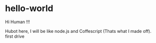 # hello-world

Hi Human !!!

Hubot here, I will be like node.js and Coffescript (Thats what I made off).
first drive
